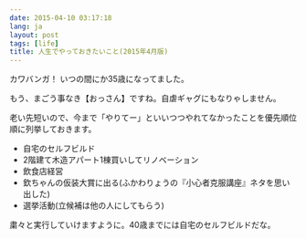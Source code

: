 ```yaml
---
date: 2015-04-10 03:17:18
lang: ja
layout: post
tags: [life]
title: 人生でやっておきたいこと(2015年4月版)
---
```

カワバンガ！ いつの間にか35歳になってました。

もう、まごう事なき【おっさん】ですね。自虐ギャグにもなりゃしません。

老い先短いので、今まで「やりてー」といいつつやれてなかったことを優先順位順に列挙しておきます。

- 自宅のセルフビルド
- 2階建て木造アパート1棟買いしてリノベーション
- 飲食店経営
- 欽ちゃんの仮装大賞に出る(ふかわりょうの『小心者克服講座』ネタを思い出した)
- 選挙活動(立候補は他の人にしてもらう)

粛々と実行していけますように。40歳までには自宅のセルフビルドだな。
